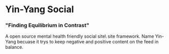 # Yin-Yang Social 
### "Finding Equilibrium in Contrast"
A open source mental health friendly social site\ site framework.
Name Yin-Yang becuase it trys to keep negative and positive content on the feed in balance.
